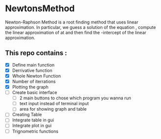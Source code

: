 # NewtonsMethod
Newton-Raphson Method is a root finding method that uses linear approximation. In particular, we guess a solution  of the equation , compute the linear approximation of  at  and then find the -intercept of the linear approximation.

## This repo contains :

 - [X] Define main function
 - [X] Derrivative function
 - [X] Whole Newton Function
 - [X] Number of iterrations
 - [X] Plotting the graph
 - [ ] Create basic interface
    - [ ] 2 main buttons to chose which program you wanna run
    - [ ] text input instead of terminal input
    - [ ] area for showing graph and table
 - [ ] Creating Table
 - [ ] Integrate table in gui
 - [ ] Integrate plot in gui
 - [ ] Trignometric functions
